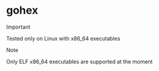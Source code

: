 # gohex

> [!IMPORTANT]
> Tested only on Linux with x86_64 executables

> [!NOTE] 
> Only ELF x86_64 executables are supported at the moment
